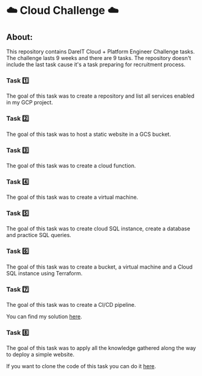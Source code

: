 # :cloud: Cloud Challenge :cloud:

## About:

This repository contains DareIT Cloud + Platform Engineer Challenge tasks. The challenge lasts 9 weeks and there are 9 tasks. The repository doesn't include the last task cause it's a task preparing for recruitment process.

### Task 1️⃣  

The goal of this task was to create a repository and list all services enabled in my GCP project.

### Task 2️⃣

The goal of this task was to host a static website in a GCS bucket.

### Task 3️⃣

The goal of this task was to create a cloud function.

### Task 4️⃣

The goal of this task was to create a virtual machine.

### Task 5️⃣

The goal of this task was to create cloud SQL instance, create a database and practice SQL queries.

### Task 6️⃣

The goal of this task was to create a bucket, a virtual machine and a Cloud SQL instance using Terraform.

### Task 7️⃣

The goal of this task was to create a CI/CD pipeline.

You can find my solution [here](https://github.com/marta-rakowska/dareit-cloud-challenge-task-7).

### Task 8️⃣

The goal of this task was to apply all the knowledge gathered along the way to deploy a simple website.

If you want to clone the code of this task you can do it [here](https://github.com/marta-rakowska/dareit-cloud-challenge-task-8).



